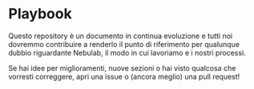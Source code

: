 # Playbook 

Questo repository è un documento in continua evoluzione e tutti noi dovremmo contribuire a renderlo
il punto di riferimento per qualunque dubbio riguardante Nebulab, il modo in cui lavoriamo e i 
nostri processi.

Se hai idee per miglioramenti, nuove sezioni o hai visto qualcosa che vorresti correggere, apri
una issue o (ancora meglio) una pull request!
